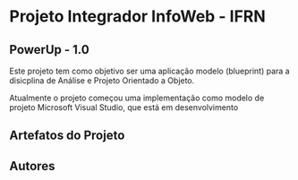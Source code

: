 # Projeto Integrador InfoWeb - IFRN

## PowerUp - 1.0
Este projeto tem como objetivo ser uma aplicação modelo (blueprint) para a disicplina de Análise e Projeto Orientado a Objeto.

Atualmente o projeto começou uma implementação como modelo de projeto Microsoft Visual Studio, que está em desenvolvimento

## Artefatos do Projeto

















## Autores




